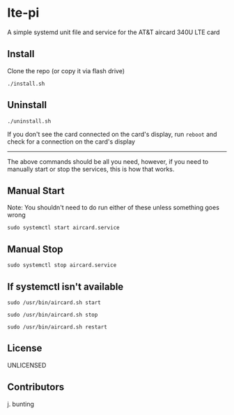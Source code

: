 # lte-pi

A simple systemd unit file and service for the AT&T aircard 340U LTE card

## Install
Clone the repo (or copy it via flash drive)
```
./install.sh
```

## Uninstall
```
./uninstall.sh
```
If you don't see the card connected on the card's display, run `reboot` and check for a connection on the card's display

---
The above commands should be all you need, however, if you need to manually start or stop the services, this is how that works.

## Manual Start
Note: You shouldn't need to do run either of these unless something goes wrong
```
sudo systemctl start aircard.service
```

## Manual Stop
```
sudo systemctl stop aircard.service
```

## If systemctl isn't available
```
sudo /usr/bin/aircard.sh start
```
```
sudo /usr/bin/aircard.sh stop
```
```
sudo /usr/bin/aircard.sh restart
```

## License
UNLICENSED

## Contributors
j. bunting